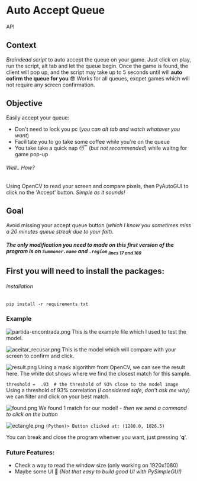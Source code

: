 
# Auto Accept Queue

[](https://github.com/TheVino/Auto-Accept-Queue#auto-accept-queue)API

## **Context**
*Braindead script* to auto accept the queue on your game.
Just click on play, run the script, alt tab and let the queue begin. Once the game is found, the client will pop up, and the script may take up to 5 seconds until will **auto cofirm the queue for you** 😎
Works for all queues, excpet games which will not require any screen confirmation.

## **Objective**
Easily accept your queue:
-	Don't need to lock you pc (*you can alt tab and watch whataver you want*)
-	Facilitate you to go take some coffee while you're on the queue
-	You take take a quick nap 😴 (*but not recommended*) while waitng for game pop-up


###### Well.. How?
Using OpenCV to read your screen and compare pixels, then PyAutoGUI to click no the 'Accept' button.
*Simple as it sounds!*

## **Goal**
Avoid missing your accept queue button (*which I know you sometimes miss a 20 minutes queue streak due to your falt*).

#####  The only modification you need to made on this first version of the program is on `Summoner.name` and `.region`<sub> lines 17 and 169</sub>


## First you will need to install the packages:
###### Installation
````pip install -r requirements.txt```` 
### Example

![partida-encontrada.png](https://imgur.com/1ONtRku.png)
This is the example file which I used to test the model.

![aceitar_recusar.png](https://imgur.com/iHpvtrN.png)
This is the model which will compare with your screen to confirm and click.

![result.png](https://imgur.com/MGGmd2r.png)
Using a mask algorithm from OpenCV, we can see the result here.
The white dot shows where we find the closest match for this sample.

```threshold =  .93  # the threshold of 93% close to the model image```
Using a threshold of 93% correlation (*I considered safe, don't ask me why*) we can filter and click on your best match.

![found.png](https://imgur.com/ZIDZfrI.png)
We found 1 match for our model! *- then we send a command to click on the button*

![ectangle.png](https://imgur.com/leqQaE6.png)
```(Python)> Button clicked at: (1280.0, 1026.5)```

You can break and close the program whenver you want, just pressing '**q**'.

### Future Features:
- Check a way to read the window size (only working on 1920x1080)
- Maybe some  UI  🤔 *(Not that easy to build good UI with PySimpleGUI)*
